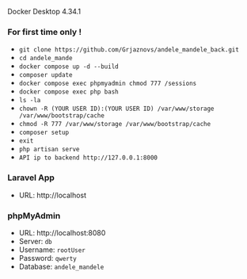 Docker Desktop 4.34.1

### For first time only !
- `git clone https://github.com/Grjaznovs/andele_mandele_back.git`
- `cd andele_mande`
- `docker compose up -d --build`
- `composer update`
- `docker compose exec phpmyadmin chmod 777 /sessions`
- `docker compose exec php bash`
- `ls -la`
- `chown -R (YOUR USER ID):(YOUR USER ID) /var/www/storage /var/www/bootstrap/cache`
- `chmod -R 777 /var/www/storage /var/www/bootstrap/cache`
- `composer setup`
- `exit`
- `php artisan serve`
- `API ip to backend http://127.0.0.1:8000`

### Laravel App
- URL: http://localhost

### phpMyAdmin
- URL: http://localhost:8080
- Server: `db`
- Username: `rootUser`
- Password: `qwerty`
- Database: `andele_mandele`

